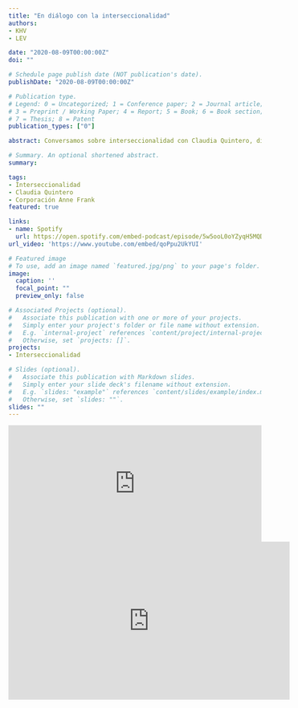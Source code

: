 ```yaml
---
title: "En diálogo con la interseccionalidad"
authors:
- KHV
- LEV

date: "2020-08-09T00:00:00Z"
doi: ""

# Schedule page publish date (NOT publication's date).
publishDate: "2020-08-09T00:00:00Z"

# Publication type.
# Legend: 0 = Uncategorized; 1 = Conference paper; 2 = Journal article;
# 3 = Preprint / Working Paper; 4 = Report; 5 = Book; 6 = Book section;
# 7 = Thesis; 8 = Patent
publication_types: ["0"]

abstract: Conversamos sobre interseccionalidad con Claudia Quintero, directora de la Corporación Anne Frank, defensora de Derechos Humanos. Claudia nos cuenta cómo experimenta la interseccionalidad en su trabajo como activista y en su vida personal.

# Summary. An optional shortened abstract.
summary: 

tags:
- Interseccionalidad
- Claudia Quintero
- Corporación Anne Frank
featured: true

links:
- name: Spotify
  url: https://open.spotify.com/embed-podcast/episode/5w5ooL0oYZyqH5MQDrfvus
url_video: 'https://www.youtube.com/embed/qoPpu2UkYUI'

# Featured image
# To use, add an image named `featured.jpg/png` to your page's folder. 
image:
  caption: ''
  focal_point: ""
  preview_only: false

# Associated Projects (optional).
#   Associate this publication with one or more of your projects.
#   Simply enter your project's folder or file name without extension.
#   E.g. `internal-project` references `content/project/internal-project/index.md`.
#   Otherwise, set `projects: []`.
projects:
- Interseccionalidad

# Slides (optional).
#   Associate this publication with Markdown slides.
#   Simply enter your slide deck's filename without extension.
#   E.g. `slides: "example"` references `content/slides/example/index.md`.
#   Otherwise, set `slides: ""`.
slides: ""
---
```


<iframe src="https://open.spotify.com/embed-podcast/episode/5w5ooL0oYZyqH5MQDrfvus" width="100%" height="232" frameborder="0" allowtransparency="true" allow="encrypted-media"></iframe>

<iframe width="560" height="315" src="https://www.youtube.com/embed/qoPpu2UkYUI" frameborder="0" allow="accelerometer; autoplay; encrypted-media; gyroscope; picture-in-picture" allowfullscreen></iframe>
